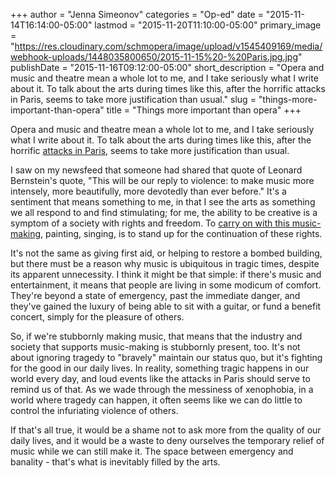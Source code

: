 +++
author = "Jenna Simeonov"
categories = "Op-ed"
date = "2015-11-14T16:14:00-05:00"
lastmod = "2015-11-20T11:10:00-05:00"
primary_image = "https://res.cloudinary.com/schmopera/image/upload/v1545409169/media/webhook-uploads/1448035800650/2015-11-15%20-%20Paris.jpg.jpg"
publishDate = "2015-11-16T09:12:00-05:00"
short_description = "Opera and music and theatre mean a whole lot to me, and I take seriously what I write about it. To talk about the arts during times like this, after the horrific attacks in Paris, seems to take more justification than usual."
slug = "things-more-important-than-opera"
title = "Things more important than opera"
+++

Opera and music and theatre mean a whole lot to me, and I take seriously what I write about it. To talk about the arts during times like this, after the horrific [attacks in Paris](http://www.telegraph.co.uk/news/worldnews/europe/france/11995246/Paris-shooting-What-we-know-so-far.html), seems to take more justification than usual. 

I saw on my newsfeed that someone had shared that quote of Leonard Bernstein's quote, "This will be our reply to violence: to make music more intensely, more beautifully, more devotedly than ever before." It's a sentiment that means something to me, in that I see the arts as something we all respond to and find stimulating; for me, the ability to be creative is a symptom of a society with rights and freedom. To [carry on with this music-making](http://www.independent.co.uk/arts-entertainment/music/news/paris-attacks-the-story-behind-the-pianist-who-drove-400-miles-to-play-imagine-outside-the-bataclan-a6735786.html), painting, singing, is to stand up for the continuation of these rights.

It's not the same as giving first aid, or helping to restore a bombed building, but there must be a reason why music is ubiquitous in tragic times, despite its apparent unnecessity. I think it might be that simple: if there's music and entertainment, it means that people are living in some modicum of comfort. They're beyond a state of emergency, past the immediate danger, and they've gained the luxury of being able to sit with a guitar, or fund a benefit concert, simply for the pleasure of others.

So, if we're stubbornly making music, that means that the industry and society that supports music-making is stubbornly present, too. It's not about ignoring tragedy to "bravely" maintain our status quo, but it's fighting for the good in our daily lives. In reality, something tragic happens in our world every day, and loud events like the attacks in Paris should serve to remind us of that. As we wade through the messiness of xenophobia, in a world where tragedy can happen, it often seems like we can do little to control the infuriating violence of others. 

If that's all true, it would be a shame not to ask more from the quality of our daily lives, and it would be a waste to deny ourselves the temporary relief of music while we can still make it. The space between emergency and banality - that's what is inevitably filled by the arts.
